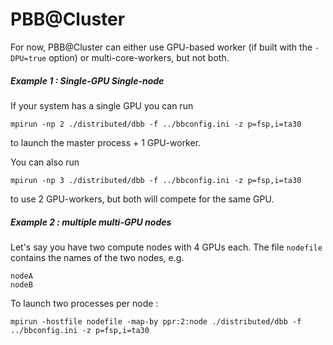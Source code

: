 # PBB@Cluster

For now, PBB@Cluster can either use GPU-based worker (if built with the `-DPU=true` option) or multi-core-workers, but not both.

##### Example 1 : Single-GPU Single-node

If your system has a single GPU you can run

`mpirun -np 2 ./distributed/dbb -f ../bbconfig.ini -z p=fsp,i=ta30`

to launch the master process + 1 GPU-worker.

You can also run

`mpirun -np 3 ./distributed/dbb -f ../bbconfig.ini -z p=fsp,i=ta30`

to use 2 GPU-workers, but both will compete for the same GPU.


##### Example 2 : multiple multi-GPU nodes

Let's say you have two compute nodes with 4 GPUs each. The file `nodefile` contains the names of the two nodes, e.g.
```
nodeA
nodeB
```

To launch two processes per node :
```
mpirun -hostfile nodefile -map-by ppr:2:node ./distributed/dbb -f ../bbconfig.ini -z p=fsp,i=ta30
```
